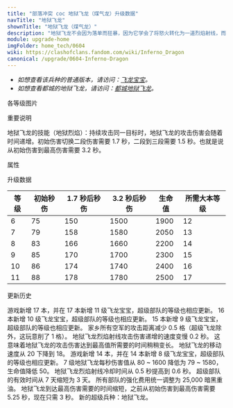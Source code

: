 ```yaml
---
title: "部落冲突 coc 地狱飞龙（煤气龙）升级数据"
navTitle: "地狱飞龙"
shownTitle: "地狱飞龙（煤气龙）"
description: "地狱飞龙不会因为落单而狂暴，因为它学会了将怒火转化为一道烈焰射线，而且射线造成的伤害会随着时间递增！"
module: upgrade-home
imgFolder: home_tech/0604
wiki: https://clashofclans.fandom.com/wiki/Inferno_Dragon
canonical: /upgrade/0604-Inferno-Dragon
---
```


- *如想查看该兵种的普通版本，请访问：[飞龙宝宝](/upgrade/000a-Baby-Dragon)。*
- *如想查看都城的地狱飞龙，请访问：[都城地狱飞龙](/upgrade/200e-Inferno-Dragon)。*

<UnitInfo :folder="$frontmatter.imgFolder" imgSrc="Inferno_Dragon_info.png" :imgAlt="$frontmatter.navTitle" :description="$frontmatter.description" />

<SmallTitle>各等级图片</SmallTitle>

<Panel>
    <UnitImgGroup :folder="$frontmatter.imgFolder">
        <UnitImg imgTitle="所有等级" imgSrc="Inferno_Dragon6.png" />
    </UnitImgGroup>
</Panel>

<SmallTitle>重要说明</SmallTitle>

地狱飞龙的技能（地狱烈焰）：持续攻击同一目标时，地狱飞龙的攻击伤害会随着时间递增。初始伤害切换二段伤害需要 1.7 秒，二段到三段需要 1.5 秒。也就是说从初始伤害到最高伤害需要 3.2 秒。

<SmallTitle>属性</SmallTitle>

<UnitProperties>
    <UnitProperty pKey="攻击偏好" pValue="无" />
    <UnitProperty pKey="伤害类型" pValue="单体伤害" />
    <UnitProperty pKey="攻击的目标" pValue="地面和空中目标" />
    <UnitProperty pKey="占据人口" pValue="15" />
    <UnitProperty pKey="移动速度" pValue="2.25 格/秒" />
    <UnitProperty pKey="攻击速度" pValue="0.128 秒/次" />
    <UnitProperty pKey="攻击距离" pValue="3.5 格" />
    <UnitProperty pKey="技能冷却时间" pValue="0.6 秒" />
    <UnitProperty pKey="最低飞龙宝宝等级" pValue="6" />
    <UnitProperty pKey="最低大本等级" pValue="12" />
    <UnitProperty pKey="强化费用" pValue="2.5 万黑油" />
    <UnitProperty pKey="强化有效期" pValue="3 天" />
    <UnitProperty pKey="训练时间" pValue="135" :isTrainingTime="true" />
</UnitProperties>

<SmallTitle>升级数据</SmallTitle>

<UnitTable>

| 等级 |  初始秒伤  |  1.7 秒后秒伤  | 3.2 秒后秒伤 | 生命值 |所需大本等级|
| ---- |    ----   |      ----     |     ----    |  ---- |    ----   |
|   6  |     75    |      150      |     1500    |  1900 |     12    |
|   7  |     79    |      158      |     1580    |  2050 |     13    |
|   8  |     83    |      166      |     1660    |  2200 |     14    |
|   9  |     85    |      170      |     1700    |  2300 |     15    |
|  10  |     86    |      174      |     1740    |  2400 |     16    |
|  11  |     88    |      178      |     1780    |  2500 |     17    |
</UnitTable>

<SmallTitle>更新历史</SmallTitle>

<Timeline>
    <TimelineItem date="2024/11/25">
        <TimelineRow>游戏新增 17 本，并在 17 本新增 11 级飞龙宝宝，超级部队的等级也相应更新。</TimelineRow>
    </TimelineItem>
    <TimelineItem date="2024/02/27">
        <TimelineRow>16 本新增 10 级飞龙宝宝，超级部队的等级也相应更新。</TimelineRow>
    </TimelineItem>
    <TimelineItem date="2023/06/12">
        <TimelineRow>15 本新增 9 级飞龙宝宝，超级部队的等级也相应更新。</TimelineRow>
    </TimelineItem>
    <TimelineItem date="2022/05/02">
        <TimelineRow>家乡所有空军的攻击距离减少 0.5 格（超级飞龙除外，这玩意削了 1 格）。</TimelineRow>
    </TimelineItem>
    <TimelineItem date="2021/09/27">
        <TimelineRow>地狱飞龙烈焰射线攻击伤害递增的速度变慢 0.2 秒。 这意味着地狱飞龙的攻击伤害达到最高值所需要的时间稍稍变长。</TimelineRow>
    </TimelineItem>
    <TimelineItem date="2021/04/29">
        <TimelineRow>地狱飞龙的移动速度从 20 下降到 18。</TimelineRow>
    </TimelineItem>
    <TimelineItem date="2021/04/12">
        <TimelineRow>游戏新增 14 本，并在 14 本新增 8 级飞龙宝宝，超级部队的等级也相应更新。</TimelineRow>
        <TimelineRow>7 级地狱飞龙每秒伤害值从 80 ~ 1600 降低为 79 ~ 1580，生命值降低 50。</TimelineRow>
        <TimelineRow>地狱飞龙烈焰射线冷却时间从 0.5 秒提高到 0.6 秒。</TimelineRow>
    </TimelineItem>
    <TimelineItem date="2020/12/07">
        <TimelineRow>超级部队的有效时间从 7 天缩短为 3 天。</TimelineRow>
        <TimelineRow>所有部队的强化费用统一调整为 25,000 暗黑重油。</TimelineRow>
    </TimelineItem>
    <TimelineItem date="2020/10/12">
        <TimelineRow>地狱飞龙到达最高伤害需要的时间缩短，之前从初始伤害到最高伤害需要 5.25 秒，现在只需 3 秒。</TimelineRow>
    </TimelineItem>
    <TimelineItem date="2020/06/22">
        <TimelineRow>新的超级兵种：地狱飞龙。</TimelineRow>
    </TimelineItem>
    <TimelineItem :historyBottom="true" />
</Timeline>